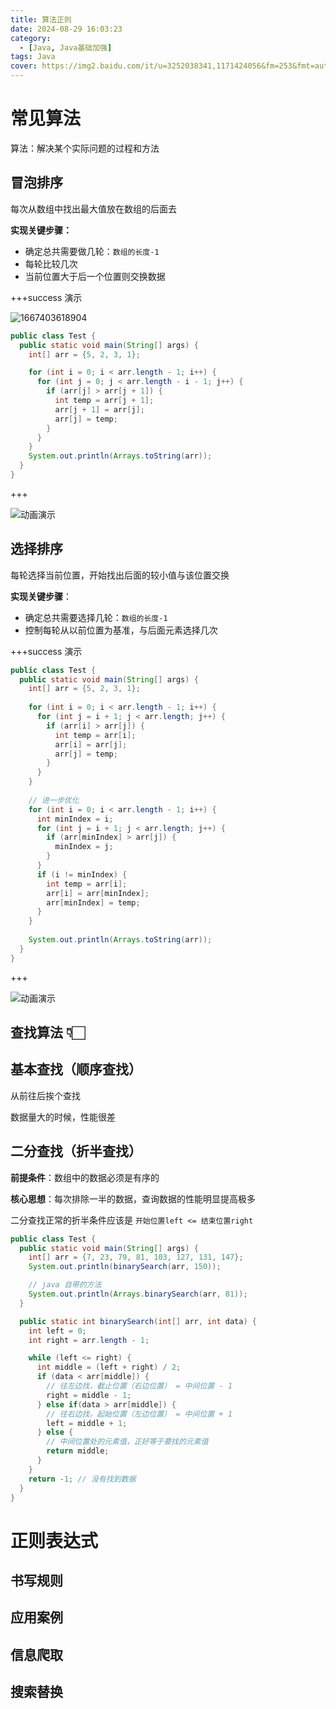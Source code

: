 ```yaml
---
title: 算法正则
date: 2024-08-29 16:03:23
category:
  - [Java, Java基础加强]
tags: Java
cover: https://img2.baidu.com/it/u=3252038341,1171424056&fm=253&fmt=auto&app=120&f=JPEG?w=800&h=500
---
```


# 常见算法

算法：解决某个实际问题的过程和方法

## 冒泡排序

每次从数组中找出最大值放在数组的后面去

**实现关键步骤：**

- 确定总共需要做几轮：`数组的长度-1`
- 每轮比较几次
- 当前位置大于后一个位置则交换数据

+++success 演示

![1667403618904](https://daiblog.oss-cn-chengdu.aliyuncs.com/img/1667403618904.png)

```java
public class Test {
  public static void main(String[] args) {
    int[] arr = {5, 2, 3, 1};

    for (int i = 0; i < arr.length - 1; i++) {
      for (int j = 0; j < arr.length - i - 1; j++) {
        if (arr[j] > arr[j + 1]) {
          int temp = arr[j + 1];
          arr[j + 1] = arr[j];
          arr[j] = temp;
        }
      }
    }
    System.out.println(Arrays.toString(arr));
  }
}
```

+++

![动画演示](https://daiblog.oss-cn-chengdu.aliyuncs.com/img/syl68ecxl3.gif)

## 选择排序

每轮选择当前位置，开始找出后面的较小值与该位置交换

**实现关键步骤**：

- 确定总共需要选择几轮：`数组的长度-1`
- 控制每轮从以前位置为基准，与后面元素选择几次

+++success 演示

```java
public class Test {
  public static void main(String[] args) {
    int[] arr = {5, 2, 3, 1};
  
    for (int i = 0; i < arr.length - 1; i++) {
      for (int j = i + 1; j < arr.length; j++) {
        if (arr[i] > arr[j]) {
          int temp = arr[i];
          arr[i] = arr[j];
          arr[j] = temp;
        }
      }
    }
    
    // 进一步优化
    for (int i = 0; i < arr.length - 1; i++) {
      int minIndex = i;
      for (int j = i + 1; j < arr.length; j++) {
        if (arr[minIndex] > arr[j]) {
          minIndex = j;
        }
      }
      if (i != minIndex) {
        int temp = arr[i];
        arr[i] = arr[minIndex];
        arr[minIndex] = temp;
      }
    }
    
    System.out.println(Arrays.toString(arr));
  }
}
```

+++

![动画演示](https://daiblog.oss-cn-chengdu.aliyuncs.com/img/arswgl3u9p.gif)

## 查找算法 👇🏻

## 基本查找（顺序查找）

从前往后挨个查找

数据量大的时候，性能很差

## 二分查找（折半查找）

**前提条件**：数组中的数据必须是有序的

**核心思想**：每次排除一半的数据，查询数据的性能明显提高极多

二分查找正常的折半条件应该是 `开始位置left <= 结束位置right`

```java
public class Test {
  public static void main(String[] args) {
    int[] arr = {7, 23, 79, 81, 103, 127, 131, 147};
    System.out.println(binarySearch(arr, 150));

    // java 自带的方法
    System.out.println(Arrays.binarySearch(arr, 81));
  }

  public static int binarySearch(int[] arr, int data) {
    int left = 0;
    int right = arr.length - 1;

    while (left <= right) {
      int middle = (left + right) / 2;
      if (data < arr[middle]) {
        // 往左边找，截止位置（右边位置） = 中间位置 - 1
        right = middle - 1;
      } else if(data > arr[middle]) {
        // 往右边找，起始位置（左边位置） = 中间位置 + 1
        left = middle + 1;
      } else {
        // 中间位置处的元素值，正好等于要找的元素值
        return middle;
      }
    }
    return -1; // 没有找到数据
  }
}
```

# 正则表达式

## 书写规则



## 应用案例



## 信息爬取



## 搜索替换
